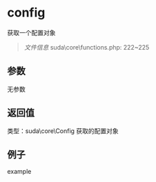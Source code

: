 # config
获取一个配置对象
> *文件信息* suda\core\functions.php: 222~225

## 参数

无参数
## 返回值
 
类型：suda\core\Config
 获取的配置对象
## 例子

example